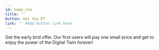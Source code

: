 ```yaml
---
id: home_cta
title: ''
button: Get You DT
link: '' #Add button link here
---
```


Get the early bird offer.  Our first users will pay one small price and get to enjoy the power of the Digital Twin forever!